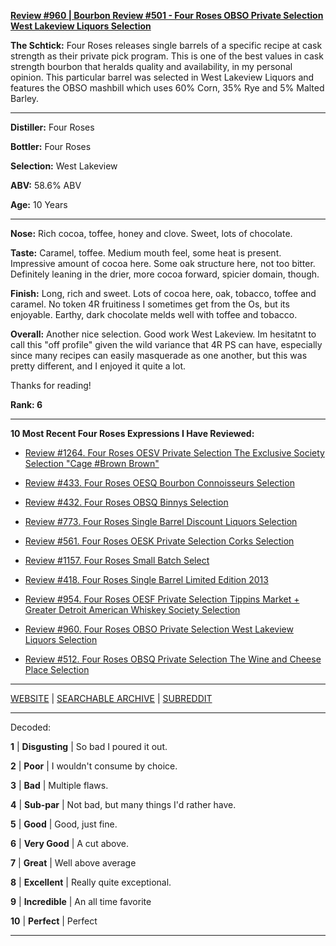 
[**Review #960 | Bourbon Review #501 - Four Roses OBSO Private Selection West Lakeview Liquors Selection**]( https://t8ke.review/review-960-four-roses-private-selection-obso-west-lakeview-liquors-selection/)

**The Schtick:** Four Roses releases single barrels of a specific recipe at cask strength as their private pick program. This is one of the best values in cask strength bourbon that heralds quality and availability, in my personal opinion. This particular barrel was selected in West Lakeview Liquors and features the OBSO mashbill which uses 60% Corn, 35% Rye and 5% Malted Barley.  

-----

**Distiller:** Four Roses

**Bottler:** Four Roses

**Selection:** West Lakeview

**ABV:** 58.6% ABV

**Age:** 10 Years 

-----

**Nose:**  Rich cocoa, toffee, honey and clove. Sweet, lots of chocolate. 

**Taste:** Caramel, toffee. Medium mouth feel, some heat is present. Impressive amount of cocoa here. Some oak structure here, not too bitter. Definitely leaning in the drier, more cocoa forward, spicier domain, though. 

**Finish:** Long, rich and sweet. Lots of cocoa here, oak, tobacco, toffee and caramel. No token 4R fruitiness I sometimes get from the Os, but its enjoyable. Earthy, dark chocolate melds well with toffee and tobacco.

**Overall:** Another nice selection. Good work West Lakeview. Im hesitatnt to call this "off profile" given the wild variance that 4R PS can have, especially since many recipes can easily masquerade as one another, but this was pretty different, and I enjoyed it quite a lot. 

Thanks for reading!

**Rank: 6**

----- 

**10 Most Recent Four Roses Expressions I Have Reviewed:** 

- [Review #1264. Four Roses OESV Private Selection The Exclusive Society Selection "Cage #Brown Brown"]( https://t8ke.review/review-1264-four-roses-oesv-private-selection-the-exclusive-society-selection-cage-brown-brown) 

- [Review #433. Four Roses OESQ Bourbon Connoisseurs Selection]( https://t8ke.review/review-433-four-roses-oesq-bourbon-connoisseurs/) 

- [Review #432. Four Roses OBSQ Binnys Selection]( https://t8ke.review/review-432-four-roses-obsq-binnys/) 

- [Review #773. Four Roses Single Barrel Discount Liquors Selection]( https://t8ke.review/review-773-four-roses-single-barrel-obsv-discount-liquors-selection/) 

- [Review #561. Four Roses OESK Private Selection Corks Selection]( https://t8ke.review/review-561-four-roses-private-selection-oesk-corks-selection/) 

- [Review #1157. Four Roses Small Batch Select]( https://t8ke.review/review-1157-four-roses-small-batch-select/) 

- [Review #418. Four Roses Single Barrel Limited Edition 2013]( https://t8ke.review/review-418-four-roses-single-barrel-limited-edition-2013-obsk/) 

- [Review #954. Four Roses OESF Private Selection Tippins Market + Greater Detroit American Whiskey Society Selection]( https://t8ke.review/review-954-four-roses-private-selection-oesf-tippins-market-greater-detroit-american-whiskey-society-selection/) 

- [Review #960. Four Roses OBSO Private Selection West Lakeview Liquors Selection]( https://t8ke.review/review-960-four-roses-private-selection-obso-west-lakeview-liquors-selection/) 

- [Review #512. Four Roses OBSQ Private Selection The Wine and Cheese Place Selection]( https://t8ke.review/review-512-four-roses-obsq-the-wine-and-cheese-place/) 

-----

[WEBSITE](https://t8ke.review) | [SEARCHABLE ARCHIVE](https://t8ke.review/review-archive/) | [SUBREDDIT](https://reddit.com/r/t8kereviews)

-----

Decoded:

**1** | **Disgusting** | So bad I poured it out.

**2** | **Poor** | I wouldn't consume by choice.

**3** | **Bad** | Multiple flaws.

**4** | **Sub-par** | Not bad, but many things I'd rather have.

**5** | **Good** | Good, just fine.

**6** | **Very Good** | A cut above.

**7** | **Great** | Well above average

**8** | **Excellent** | Really quite exceptional.

**9** | **Incredible** | An all time favorite

**10** | **Perfect** | Perfect

----

